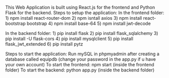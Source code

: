 This Web Application is built using React.js for the frontend and Python Flask for the backend.
Steps to setup the application:
  In the frontend folder:
    1) npm install react-router-dom
    2) npm isntall axios
    3) npm install react-bootstrap bootstrap
    4) npm install base-64
    5) npm install jwt-decode

  In the backend folder:
    1) pip install flask
    2) pip install flask_sqlalchemy
    3) pip install -U flask-cors
    4) pip install mysqlclient
    5) pip install flask_jwt_extended
    6) pip install pytz

Steps to start the application:
  Run mySQL in phpmyadmin after creating a database called equipdb (change your password in the app.py if u have your own account) 
  To start the frontend: npm start (inside the frontend folder)
  To start the backend: python app.py (inside the backend folder)
